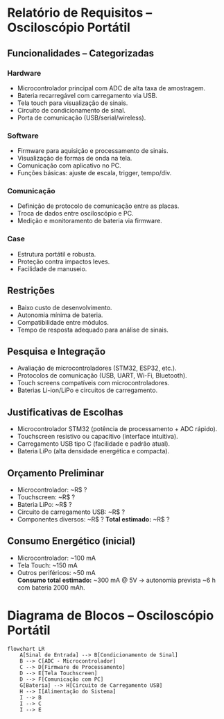 # Relatório de Requisitos – Osciloscópio Portátil

## Funcionalidades – Categorizadas
### Hardware
- Microcontrolador principal com ADC de alta taxa de amostragem.
- Bateria recarregável com carregamento via USB.
- Tela touch para visualização de sinais.
- Circuito de condicionamento de sinal.
- Porta de comunicação (USB/serial/wireless).

### Software
- Firmware para aquisição e processamento de sinais.
- Visualização de formas de onda na tela.
- Comunicação com aplicativo no PC.
- Funções básicas: ajuste de escala, trigger, tempo/div.

### Comunicação
- Definição de protocolo de comunicação entre as placas.
- Troca de dados entre osciloscópio e PC.
- Medição e monitoramento de bateria via firmware.

### Case
- Estrutura portátil e robusta.
- Proteção contra impactos leves.
- Facilidade de manuseio.

## Restrições
- Baixo custo de desenvolvimento.
- Autonomia mínima de bateria.
- Compatibilidade entre módulos.
- Tempo de resposta adequado para análise de sinais.

## Pesquisa e Integração
- Avaliação de microcontroladores (STM32, ESP32, etc.).
- Protocolos de comunicação (USB, UART, Wi-Fi, Bluetooth).
- Touch screens compatíveis com microcontroladores.
- Baterias Li-ion/LiPo e circuitos de carregamento.

## Justificativas de Escolhas
- Microcontrolador STM32 (potência de processamento + ADC rápido).
- Touchscreen resistivo ou capacitivo (interface intuitiva).
- Carregamento USB tipo C (facilidade e padrão atual).
- Bateria LiPo (alta densidade energética e compacta).

## Orçamento Preliminar
- Microcontrolador: ~R$ ?
- Touchscreen: ~R$ ?  
- Bateria LiPo: ~R$ ? 
- Circuito de carregamento USB: ~R$ ? 
- Componentes diversos: ~R$ ? 
**Total estimado:** ~R$ ?  

## Consumo Energético (inicial)
- Microcontrolador: ~100 mA  
- Tela Touch: ~150 mA  
- Outros periféricos: ~50 mA  
**Consumo total estimado:** ~300 mA @ 5V → autonomia prevista ~6 h com bateria 2000 mAh.

# Diagrama de Blocos – Osciloscópio Portátil

```mermaid
flowchart LR
    A[Sinal de Entrada] --> B[Condicionamento de Sinal]
    B --> C[ADC - Microcontrolador]
    C --> D[Firmware de Processamento]
    D --> E[Tela Touchscreen]
    D --> F[Comunicação com PC]
    G[Bateria] --> H[Circuito de Carregamento USB]
    H --> I[Alimentação do Sistema]
    I --> B
    I --> C
    I --> E

